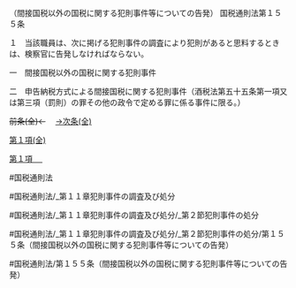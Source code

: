 （間接国税以外の国税に関する犯則事件等についての告発）
国税通則法第１５５条

１　当該職員は、次に掲げる犯則事件の調査により犯則があると思料するときは、検察官に告発しなければならない。

一　間接国税以外の国税に関する犯則事件

二　申告納税方式による間接国税に関する犯則事件（酒税法第五十五条第一項又は第三項（罰則）の罪その他の政令で定める罪に係る事件に限る。）

~~前条(全)←~~　  [→次条(全)](国税通則法＿＿＿＿＿第１５６条_.md)

[第１項(全)](国税通則法＿＿＿＿＿第１５５条第１項_.md)  

[第１項 　 ](国税通則法＿＿＿＿＿第１５５条第１項.md)  

#国税通則法

#国税通則法/_第１１章犯則事件の調査及び処分

#国税通則法/_第１１章犯則事件の調査及び処分/_第２節犯則事件の処分

#国税通則法/_第１１章犯則事件の調査及び処分/_第２節犯則事件の処分/第１５５条（間接国税以外の国税に関する犯則事件等についての告発）

#国税通則法/第１５５条（間接国税以外の国税に関する犯則事件等についての告発）

